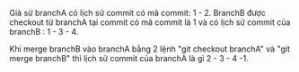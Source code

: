 Giả sử branchA có lịch sử commit có mã commit: 1 - 2. BranchB được checkout từ branchA tại commit có mã commit là 1 và có lịch sử commit của branchB : 1 - 3 - 4.

Khi merge branchB vào branchA bằng 2 lệnh "git checkout branchA" và "git merge branchB" thì lịch sử commit của branchA là gì 2 - 3 - 4 -1.
